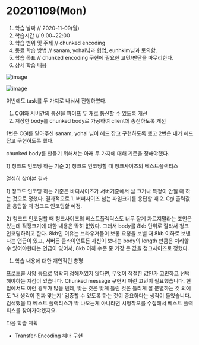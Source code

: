 # 20201109\(Mon\)

1. 학습 날짜 // 2020-11-09\(월\)
2. 학습시간 // 9:00~22:00
3. 학습 범위 및 주제 // chunked encoding
4. 동료 학습 방법 // sanam, yohai님과 협업, eunhkim님과 토의함.
5. 학습 목표 // chunked encoding 구현에 필요한 고민/판단을 마무리한다.
6. 상세 학습 내용

![image](https://user-images.githubusercontent.com/54612343/99146463-c7eefc00-26bb-11eb-8a23-000ff0fc63da.png)

![image](https://user-images.githubusercontent.com/54612343/99146455-b279d200-26bb-11eb-8948-32ae7bfde0ae.png)

이번에도 task를 두 가지로 나눠서 진행하였다.

1. CGI와 서버간의 통신을 파이프 두 개로 통신할 수 있도록 개선
2. 저장한 body를 chunked body로 가공하여 client에 송신하도록 개선

1번은 CGI를 맡아주신 sanam, yohai 님이 헤드 잡고 구현하도록 했고 2번은 내가 헤드잡고 구현하도록 했다.

chunked body를 만들기 위해서는 아래 두 가지에 대해 기준을 정해야했다.

1\) 청크드 인코딩 하는 기준 2\) 청크드 인코딩할 때 청크사이즈의 베스트플랙티스

열심히 찾아본 결과

1\) 청크드 인코딩 하는 기준은 바디사이즈가 서버기준에서 넘 크거나 특정이 안될 때 하는 것으로 정했다. 결과적으로 1. 버퍼사이즈 넘는 파일크기를 응답할 때 2. Cgi 출력값을 응답할 때 청크드 인코딩할 예정.

2\) 청크드 인코딩할 때 청크사이즈의 베스트플렉틱스도 너무 잘게 자르지말라는 조언은 있는데 적정크기에 대한 내용은 딱히 없었다. 그래서 body를 8kb 단위로 잘라서 청크인코딩하려고 한다. 8kb인 이유는 브라우저들이 보통 요청을 보낼 때 8kb 이하로 보낸다는 언급이 있고, 서버든 클라이언트든 자신이 보내는 body의 length 만큼은 처리할 수 있어야한다는 언급이 있어서, 8kb 이하 수준 중 가장 큰 값을 청크사이즈로 정했다.

1. 학습 내용에 대한 개인적인 총평

프로토콜 사양 등으로 명확히 정해져있지 않다면, 무엇이 적절한 값인가 고민하고 선택해야하는 지점이 있습니다. Chunked message 구현시 이런 고민이 필요했습니다. 현업에서도 이런 경우가 많을 텐데, 맞는 것은 맞게 틀린 것은 틀리게 잘 분별하는 것 외에도 '내 생각이 진짜 맞는지' 검증할 수 있도록 하는 것이 중요하다는 생각이 들었습니다. 검색했을 때 베스트 플랙티스가 딱 나오는게 아니라면 시행착오를 수집해서 베스트 플랙티스를 찾아가야겠지요.

다음 학습 계획

* Transfer-Encoding 헤더 구현

